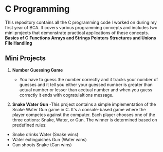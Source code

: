 # C Programming

This repository contains all the C programming code I worked on during my first year of BCA. It covers various programming concepts and includes two mini projects that demonstrate practical applications of these concepts.
 **Basics of C**
 **Functions**
 **Arrays and Strings**
 **Pointers**
 **Structures and Unions**
 **File Handling**
 ## Mini Projects
1. **Number Guessing Game**
    - You have to guess the number correctly and it tracks your number of guesses and it tell you either your guessed number is greater than actual number or lesser than acctual number and when you guess correctly it ends with cogratulaltions message.
    
2. **Snake Water Gun**
    -This project contains a simple implementation of the Snake Water Gun game in C. It's a console-based game where the player competes against the computer. Each player chooses one of the three options: Snake, Water, or Gun. The winner is determined based on predefined rules:
- Snake drinks Water (Snake wins)
- Water extinguishes Gun (Water wins)
- Gun shoots Snake (Gun wins)

